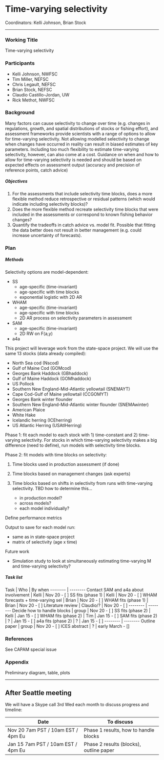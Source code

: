 # Time-varying selectivity

Coordinators: Kelli Johnson, Brian Stock

***

### Working Title

Time-varying selectivity

### Participants

  * Kelli Johnson, NWFSC
  * Tim Miller, NEFSC
  * Chris Legault, NEFSC
  * Brian Stock, NEFSC
  * Claudio Castillo-Jordan, UW
  * Rick Methot, NWFSC

### Background

Many factors can cause selectivity to change over time (e.g. changes in regulations, growth, and spatial distributions of stocks or fishing effort), and assessment frameworks provide scientists with a range of options to allow for time-varying selectivity. Not allowing modelled selectivity to change when changes have occurred in reality can result in biased estimates of key parameters. Including too much flexibility to estimate time-varying selectivity, however, can also come at a cost. Guidance on when and how to allow for time-varying selectivity is needed and should be based on expected effects on assessment output (accuracy and precision of reference points, catch advice)

##### Objectives

  1. For the assessments that include selectivity time blocks, does a more flexible method reduce retrospective or residual patterns (which would indicate including selectivity blocks)?
  2. Does the more flexible method recreate selectivity time blocks that were included in the assessments or correspond to known fishing behavior changes?
  3. Quantify the tradeoffs in catch advice vs. model fit. Possible that fitting the data better does not result in better management (e.g. could increase uncertainty of forecasts).

### Plan

##### Methods

Selectivity options are model-dependent:

  * SS
    * age-specific (time-invariant)
    * age-specific with time blocks
    * exponential logistic with 2D AR
  * WHAM
    * age-specific (time-invariant)
    * age-specific with time blocks
    * 2D AR process on selectivity parameters in assessment
  * SAM
    * age-specific (time-invariant)
    * 2D RW on F(a,y)
  * a4a

This project will leverage work from the state-space project. We will use the same 13 stocks (data already compiled):

  * North Sea cod (Nscod)
  * Gulf of Maine Cod (GOMcod)
  * Georges Bank Haddock (GBhaddock)
  * Gulf of Maine Haddock (GOMhaddock)
  * US Pollock
  * Southern New England-Mid-Atlantic yellowtail (SNEMAYT)
  * Cape Cod-Gulf of Maine yellowtail (CCGOMYT)
  * Georges Bank winter flounder
  * Southern New England-Mid-Atlantic winter flounder (SNEMAwinter)
  * American Plaice
  * White Hake
  * Icelandic herring (ICEherring)
  * US Atlantic Herring (USAtlHerring)

Phase 1: fit each model to each stock with 1) time-constant and 2) time-varying selectivity. For stocks in which time-varying selectivity makes a big difference (need to define), run models with selectivity time blocks.

Phase 2: fit models with time blocks on selectivity:

1. Time blocks used in production assessment (if done)
2. Time blocks based on management changes (ask experts)
3. Time blocks based on shifts in selectivity from runs with time-varying selectivity. TBD how to determine this...

    * in production model?
    * across models?
    * each model individually?

Define performance metrics

Output to save for each model run:

  * same as in state-space project
  * matrix of selectivity (age x time)

Future work

* Simulation study to look at simultaneously estimating time-varying M and time-varying selectivity?

##### Task list

Task | Who | By when
-------- | --------
Contact SAM and a4a about involvement | Kelli | Nov 20 - [ ]
SS fits (phase 1) | Kelli | Nov 20 - [ ]
WHAM forecasts + time-varying sel | Brian | Nov 20 - [ ]
WHAM fits (phase 1) | Brian  | Nov 20 - [ ]
Literature review | Claudio/?  | Nov 20 - [ ]
-------- | --------
Decide how to handle blocks | group | Nov 20 - [ ]
SS fits (phase 2) | Kelli | Jan 15 - [ ]
WHAM fits (phase 2) | Tim | Jan 15 - [ ]
SAM fits (phase 2) | ? | Jan 15 - [ ]
a4a fits (phase 2) | ? | Jan 15 - [ ]
-------- | --------
Outline paper | group | Nov 20 - [ ]
ICES abstract | ? | early March - []

### References

See CAPAM special issue

### Appendix

Preliminary diagram, table, plots

***

## After Seattle meeting

We will have a Skype call 3rd Wed each month to discuss progress and timeline:

Date | To discuss
-------- | --------
Nov 20 7am PST / 10am EST / 4pm Eu | Phase 1 results, how to handle blocks
Jan 15 7am PST / 10am EST / 4pm Eu | Phase 2 results (blocks), outline paper

